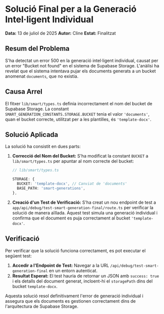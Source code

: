 # Solució Final per a la Generació Intel·ligent Individual

**Data:** 13 de juliol de 2025
**Autor:** Cline
**Estat:** Finalitzat

## Resum del Problema

S'ha detectat un error 500 en la generació intel·ligent individual, causat per un error "Bucket not found" en el sistema de Supabase Storage. L'anàlisi ha revelat que el sistema intentava pujar els documents generats a un bucket anomenat `documents`, que no existia.

## Causa Arrel

El fitxer `lib/smart/types.ts` definia incorrectament el nom del bucket de Supabase Storage. La constant `SMART_GENERATION_CONSTANTS.STORAGE.BUCKET` tenia el valor `'documents'`, quan el bucket correcte, utilitzat per a les plantilles, és `'template-docx'`.

## Solució Aplicada

La solució ha consistit en dues parts:

1.  **Correcció del Nom del Bucket:** S'ha modificat la constant `BUCKET` a `lib/smart/types.ts` per apuntar al nom correcte del bucket:

    ```typescript
    // lib/smart/types.ts

    STORAGE: {
      BUCKET: 'template-docx', // Canviat de 'documents'
      BASE_PATH: 'smart-generations',
    },
    ```

2.  **Creació d'un Test de Verificació:** S'ha creat un nou endpoint de test a `app/api/debug/test-smart-generation-final/route.ts` per verificar la solució de manera aïllada. Aquest test simula una generació individual i confirma que el document es puja correctament al bucket `'template-docx'`.

## Verificació

Per verificar que la solució funciona correctament, es pot executar el següent test:

1.  **Accedir a l'Endpoint de Test:** Navegar a la URL `/api/debug/test-smart-generation-final` en un entorn autenticat.
2.  **Resultat Esperat:** El test hauria de retornar un JSON amb `success: true` i els detalls del document generat, incloent-hi el `storagePath` dins del bucket `template-docx`.

Aquesta solució resol definitivament l'error de generació individual i assegura que els documents es gestionen correctament dins de l'arquitectura de Supabase Storage.
